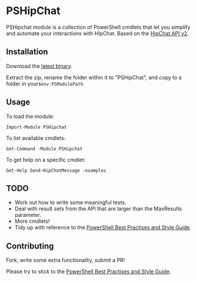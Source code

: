 # PSHipChat

PSHipchat module is a collection of PowerShell cmdlets that let you simplify and automate your interactions with HipChat. Based on the [HipChat API v2](https://www.hipchat.com/docs/apiv2).

## Installation
Download the [latest binary](https://github.com/davestephens/PSHipChat/archive/master.zip).

Extract the zip, rename the folder within it to "PSHipChat", and copy to a folder in your`$env:PSModulePath`.

## Usage
To load the module:

	Import-Module PSHipchat

To list available cmdlets:

	Get-Command -Module PSHipchat

To get help on a specific cmdlet:	

	Get-Help Send-HipChatMessage -examples

## TODO

- Work out how to write some meaningful tests.
- Deal with result sets from the API that are larger than the MaxResults parameter.
- More cmdlets!
- Tidy up with reference to the [PowerShell Best Practises and Style Guide](https://github.com/PoshCode/PowerShellPracticeAndStyle).

## Contributing

Fork, write some extra functionality, submit a PR! 

Please try to stick to the [PowerShell Best Practises and Style Guide](https://github.com/PoshCode/PowerShellPracticeAndStyle). 